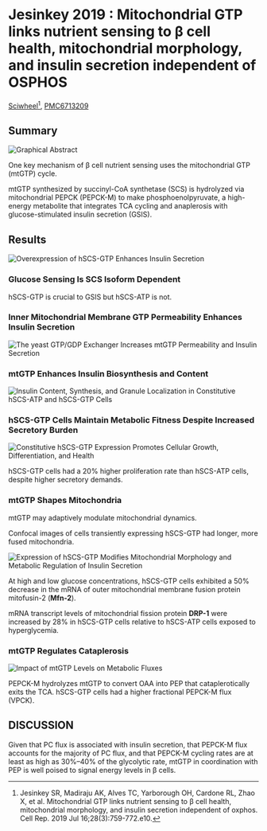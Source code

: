 # Jesinkey 2019 : Mitochondrial GTP links nutrient sensing to β cell health, mitochondrial morphology, and insulin secretion independent of OSPHOS


[Sciwheel](https://sciwheel.com/work/#/items/7382680)[^Jesinkey2019], [PMC6713209](https://www.ncbi.nlm.nih.gov/pmc/articles/PMC6713209/)

[^Jesinkey2019]: Jesinkey SR, Madiraju AK, Alves TC, Yarborough OH, Cardone RL, Zhao X, et al. Mitochondrial GTP links nutrient sensing to β cell health, mitochondrial morphology, and insulin secretion independent of oxphos. Cell Rep. 2019 Jul 16;28(3):759-772.e10.

<!--more-->

## Summary

![](https://www.ncbi.nlm.nih.gov/pmc/articles/PMC6713209/bin/nihms-1535614-f0001.jpg "Graphical Abstract")

One key mechanism of β cell nutrient sensing uses the mitochondrial GTP (mtGTP) cycle.

mtGTP synthesized by succinyl-CoA synthetase (SCS) is hydrolyzed via mitochondrial PEPCK (PEPCK-M) to make phosphoenolpyruvate, a high-energy metabolite that integrates TCA cycling and anaplerosis with glucose-stimulated insulin secretion (GSIS).

## Results

![](https://www.ncbi.nlm.nih.gov/pmc/articles/PMC6713209/bin/nihms-1535614-f0002.jpg "Overexpression of hSCS-GTP Enhances Insulin Secretion")

### Glucose Sensing Is SCS Isoform Dependent

hSCS-GTP is crucial to GSIS but hSCS-ATP is not.

### Inner Mitochondrial Membrane GTP Permeability Enhances Insulin Secretion

![](https://www.ncbi.nlm.nih.gov/pmc/articles/PMC6713209/bin/nihms-1535614-f0004.jpg "The yeast GTP/GDP Exchanger Increases mtGTP Permeability and Insulin Secretion")

### mtGTP Enhances Insulin Biosynthesis and Content

![](https://www.ncbi.nlm.nih.gov/pmc/articles/PMC6713209/bin/nihms-1535614-f0005.jpg "Insulin Content, Synthesis, and Granule Localization in Constitutive hSCS-ATP and hSCS-GTP Cells")

### hSCS-GTP Cells Maintain Metabolic Fitness Despite Increased Secretory Burden

![](https://www.ncbi.nlm.nih.gov/pmc/articles/PMC6713209/bin/nihms-1535614-f0006.jpg "Constitutive hSCS-GTP Expression Promotes Cellular Growth, Differentiation, and Health")

hSCS-GTP cells had a 20% higher proliferation rate than hSCS-ATP cells, despite higher secretory demands.

### mtGTP Shapes Mitochondria

mtGTP may adaptively modulate mitochondrial dynamics.

Confocal images of cells transiently expressing hSCS-GTP had longer, more fused mitochondria.

![](https://www.ncbi.nlm.nih.gov/pmc/articles/PMC6713209/bin/nihms-1535614-f0007.jpg "Expression of hSCS-GTP Modifies Mitochondrial Morphology and Metabolic Regulation of Insulin Secretion")

At high and low glucose concentrations, hSCS-GTP cells exhibited a 50% decrease in the mRNA of outer mitochondrial membrane fusion protein mitofusin-2 (**Mfn-2**).

mRNA transcript levels of mitochondrial fission protein **DRP-1** were increased by 28% in hSCS-GTP cells relative to hSCS-ATP cells exposed to hyperglycemia.

### mtGTP Regulates Cataplerosis

![](https://www.ncbi.nlm.nih.gov/pmc/articles/PMC6713209/bin/nihms-1535614-f0008.jpg "Impact of mtGTP Levels on Metabolic Fluxes")

PEPCK-M hydrolyzes mtGTP to convert OAA into PEP that cataplerotically exits the TCA.  hSCS-GTP cells had a higher fractional PEPCK-M flux (VPCK).

## DISCUSSION

Given that PC flux is associated with insulin secretion, that PEPCK-M flux accounts for the majority of PC flux, and that PEPCK-M cycling rates are at least as high as 30%–40% of the glycolytic rate,  mtGTP in coordination with PEP is well poised to signal energy levels in β cells.


